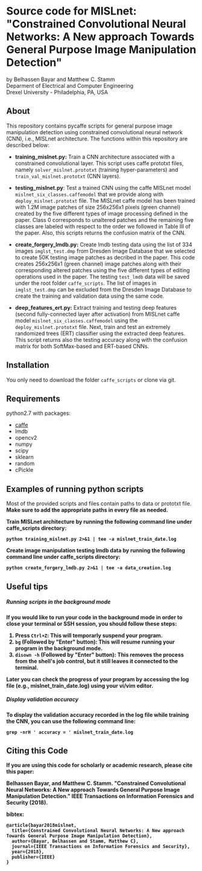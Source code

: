 # Source code for MISLnet: "Constrained Convolutional Neural Networks: A New approach Towards General Purpose Image Manipulation Detection"
by Belhassen Bayar and Matthew C. Stamm <br/>
Deparment of Electrical and Computer Engineering <br/>
Drexel University - Philadelphia, PA, USA

## About

This repository contains pycaffe scripts for general purpose image manipulation detection using constrained convolutional neural network (CNN), i.e., MISLnet architecture. The functions within this repository are described below:

- **training_mislnet.py:** Train a CNN architecture associated with a constrained convolutional layer. This script uses caffe prototxt files, namely `solver_mislnet.prototxt` (training hyper-parameters) and `train_val_mislnet.prototxt` (CNN layers).

- **testing_mislnet.py**: Test a trained CNN using the caffe MISLnet model `mislnet_six_classes.caffemodel` that we provide along with `deploy_mislnet.prototxt` file. The MISLnet caffe model has been trained with 1.2M image patches of size 256x256x1 pixels (green channel) created by the five different types of image processing defined in the paper. Class 0 corresponds to unaltered patches and the remaining five classes are labeled with respect to the order we followed in Table III of the paper. Also, this scripts returns the confusion matrix of the CNN.

- **create_forgery_lmdb.py:** Create lmdb testing data using the list of 334 images `imglst_test.dmp` from Dresden Image Database that we selected to create 50K testing image patches as decribed in the paper. This code creates 256x256x1 (green channel) image patches along with their corresponding altered patches using the five different types of editing operations used in the paper. The testing `test_lmdb` data will be saved under the root folder `caffe_scripts`. The list of images in `imglst_test.dmp` can be excluded from the Dresden Image Database to create the training and validation data using the same code.

- **deep_features_ert.py:** Extract training and testing deep features (second fully-connected layer after activation) from MISLnet caffe model `mislnet_six_classes.caffemodel` using the `deploy_mislnet.prototxt` file. Next, train and test an extremely randomized trees (ERT) classifier using the extracted deep features. This script returns also the testing accuracy along with the confusion matrix for both SoftMax-based and ERT-based CNNs.



## Installation

You only need to download the folder `caffe_scripts` or clone via git.

## Requirements

python2.7 with packages:

- [caffe](https://github.com/BVLC/caffe)
- lmdb
- opencv2
- numpy
- scipy
- sklearn
- random
- cPickle

## Examples of running python scripts

Most of the provided scripts and files contain paths to data or prototxt file. <b/>
Make sure to add the appropriate paths in every file as needed.

Train MISLnet architecture by running the following command line under caffe_scripts directory:
```
python training_mislnet.py 2>&1 | tee -a mislnet_train_date.log
```
Create image manipulation testing lmdb data by running the following command line under caffe_scripts directory:
```
python create_forgery_lmdb.py 2>&1 | tee -a data_creation.log
```
## Useful tips

##### Running scripts in the background mode
If you would like to run your code in the background mode in order to close your terminal or SSH session, you should follow these steps:
1. Press ``Ctrl+Z``: This will temporarly suspend your program.
2. ``bg`` (Followed by "Enter" button): This will resume running your program in the background mode.
3. ``disown -h`` (Followed by "Enter" button): This removes the process from the shell's job control, but it still leaves it connected to the terminal.

Later you can check the progress of your program by accessing the log file (e.g., mislnet_train_date.log) using your vi/vim editor.

##### Display validation accuracy
To display the validation accuracy recorded in the log file while training the CNN, you can use the following command line:

```
grep -nrH ' accuracy = ' mislnet_train_date.log 
```


## Citing this Code

If you are using this code for scholarly or academic research, please cite this paper:

Belhassen Bayar, and Matthew C. Stamm. "Constrained Convolutional Neural Networks: A New approach Towards General Purpose Image Manipulation Detection." IEEE Transactions on Information Forensics and Security (2018).

bibtex:

```
@article{bayar2018mislnet,
  title={Constrained Convolutional Neural Networks: A New approach Towards General Purpose Image Manipulation Detection},
  author={Bayar, Belhassen and Stamm, Matthew C},
  journal={IEEE Transactions on Information Forensics and Security},
  year={2018},
  publisher={IEEE}
}
```